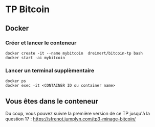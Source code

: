 # TP Bitcoin

## Docker

### Créer et lancer le conteneur

    docker create -it --name mybitcoin  dreimert/bitcoin-tp bash
    docker start -ai mybitcoin
    
### Lancer un terminal supplèmentaire

    docker ps
    docker exec -it <CONTAINER ID ou container name>

## Vous êtes dans le conteneur

Du coup, vous pouvez suivre la première version de ce TP jusqu'à la question 17 : https://sfrenot.jumplyn.com/tp3-minage-bitcoin/
